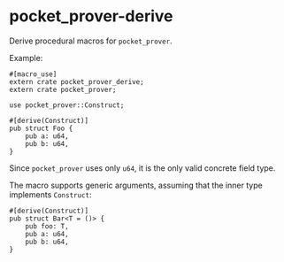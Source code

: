 # pocket_prover-derive

Derive procedural macros for `pocket_prover`.

Example:

```ignore
#[macro_use]
extern crate pocket_prover_derive;
extern crate pocket_prover;

use pocket_prover::Construct;

#[derive(Construct)]
pub struct Foo {
    pub a: u64,
    pub b: u64,
}
```

Since `pocket_prover` uses only `u64`,
it is the only valid concrete field type.

The macro supports generic arguments, assuming that
the inner type implements `Construct`:

```ignore
#[derive(Construct)]
pub struct Bar<T = ()> {
    pub foo: T,
    pub a: u64,
    pub b: u64,
}
```
